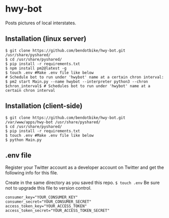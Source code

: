 # hwy-bot
Posts pictures of local interstates. 


## Installation (linux server)
```
$ git clone https://github.com/bendotbike/hwy-bot.git /usr/share/pyshared/
$ cd /usr/share/pyshared/
$ pip install -r requirements.txt
$ npm install pm2@latest -g
$ touch .env #Make .env file like below
# Schedule bot to run under 'hwybot' name at a certain chron interval:
$ pm2 start Main.py --name hwybot --interpreter python3 --chron $chron_interval$ # Schedules bot to run under 'hwybot' name at a certain chron interval
```

## Installation (client-side)
```
$ git clone https://github.com/bendotbike/hwy-bot.git /var/www/apps/hwy-bot /usr/share/pyshared/
$ cd /usr/share/pyshared/
$ pip install -r requirements.txt
$ touch .env #Make .env file like below
$ python Main.py
```

## .env file
Register your Twitter account as a developer account on Twitter and get the following info for this file.

Create in the same directory as you saved this repo. ```$ touch .env```
Be sure not to upgrade this file to version control.
```
consumer_key="YOUR_CONSUMER_KEY"
consumer_secret="YOUR_CONSUMER_SECRET"
access_token_key="YOUR_ACCESS_TOKEN"
access_token_secret="YOUR_ACCESS_TOKEN_SECRET"
```
